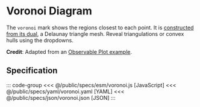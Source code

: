 <script setup>
  import { reset } from '@uwdata/vgplot';
  reset();
</script>

# Voronoi Diagram

The `voronoi` mark shows the regions closest to each point. It is [constructed from its dual](https://observablehq.com/@mbostock/the-delaunays-dual), a Delaunay triangle mesh. Reveal triangulations or convex hulls using the dropdowns.

<Example spec="/specs/yaml/voronoi.yaml" />

**Credit**: Adapted from an [Observable Plot example](https://observablehq.com/@observablehq/plot-voronoi-scatterplot).

## Specification

::: code-group
<<< @/public/specs/esm/voronoi.js [JavaScript]
<<< @/public/specs/yaml/voronoi.yaml [YAML]
<<< @/public/specs/json/voronoi.json [JSON]
:::
